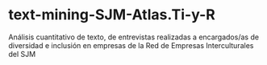 # text-mining-SJM-Atlas.Ti-y-R
Análisis cuantitativo de texto, de entrevistas realizadas a encargados/as de diversidad e inclusión en empresas de la Red de Empresas Interculturales del SJM
